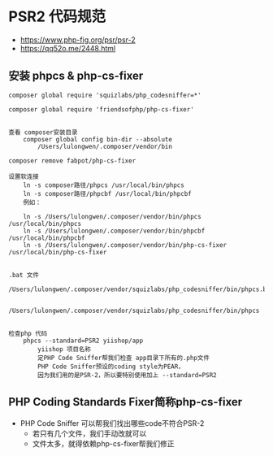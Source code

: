 # PSR2 代码规范

* https://www.php-fig.org/psr/psr-2
* https://qq52o.me/2448.html


## 安装 phpcs & php-cs-fixer
```
composer global require 'squizlabs/php_codesniffer=*'

composer global require 'friendsofphp/php-cs-fixer'


查看 composer安装目录
	composer global config bin-dir --absolute
		/Users/lulongwen/.composer/vendor/bin

composer remove fabpot/php-cs-fixer

设置软连接
	ln -s composer路径/phpcs /usr/local/bin/phpcs
	ln -s composer路径/phpcbf /usr/local/bin/phpcbf
	例如：

	ln -s /Users/lulongwen/.composer/vendor/bin/phpcs /usr/local/bin/phpcs
	ln -s /Users/lulongwen/.composer/vendor/bin/phpcbf /usr/local/bin/phpcbf
	ln -s /Users/lulongwen/.composer/vendor/bin/php-cs-fixer /usr/local/bin/php-cs-fixer


.bat 文件
	/Users/lulongwen/.composer/vendor/squizlabs/php_codesniffer/bin/phpcs.bat

	/Users/lulongwen/.composer/vendor/squizlabs/php_codesniffer/bin/phpcs


检查php 代码
	phpcs --standard=PSR2 yiishop/app
		yiishop 项目名称
		定PHP Code Sniffer帮我们检查 app目录下所有的.php文件
		PHP Code Sniffer预设的coding style为PEAR，
		因为我们用的是PSR-2，所以要特别使用加上 --standard=PSR2

```



## PHP Coding Standards Fixer简称php-cs-fixer
* PHP Code Sniffer 可以帮我们找出哪些code不符合PSR-2
	* 若只有几个文件，我们手动改就可以
	* 文件太多，就得依赖php-cs-fixer帮我们修正













